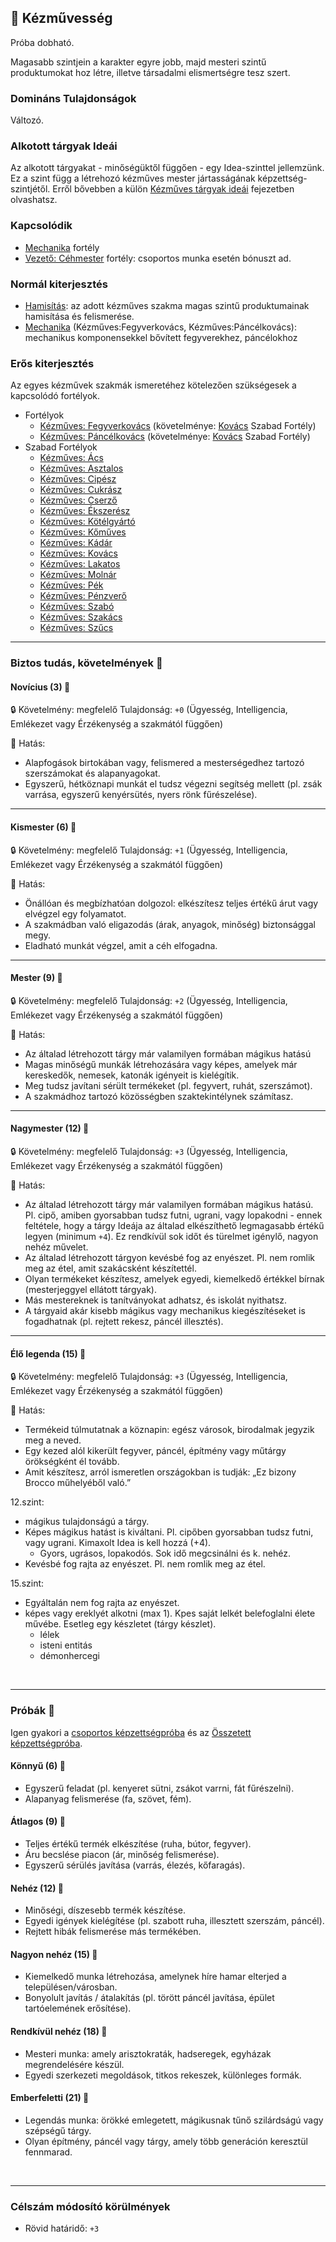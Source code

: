 ## 🔵 Kézművesség

Próba dobható.

Magasabb szintjein a karakter egyre jobb, majd mesteri szintű produktumokat hoz létre, illetve társadalmi elismertségre tesz szert.

### Domináns Tulajdonságok

Változó.

### Alkotott tárgyak Ideái

Az alkotott tárgyakat - minőségüktől függően - egy Idea-szinttel jellemzünk. Ez a szint függ a létrehozó kézműves mester jártasságának képzettség-szintjétől. Erről bővebben a külön [Kézműves tárgyak ideái](../030_10_kezmuves_targyak_ideai.md) fejezetben olvashatsz.

### Kapcsolódik

- [Mechanika](../fortelyok.altalanos/mechanika.md) fortély
- [Vezető: Céhmester](../fortelyok.altalanos/vezeto_cehmester.md) fortély: csoportos munka esetén bónuszt ad.

### Normál kiterjesztés

- [Hamisítás](../fortelyok.altalanos/hamisitas.md): az adott kézműves szakma magas szintű produktumainak hamisítása és felismerése.
- [Mechanika](../fortelyok.altalanos/mechanika.md) (Kézműves:Fegyverkovács, Kézműves:Páncélkovács): mechanikus komponensekkel bővített fegyverekhez, páncélokhoz

### Erős kiterjesztés

Az egyes kézművek szakmák ismeretéhez kötelezően szükségesek a kapcsolódó fortélyok.

- Fortélyok
  - [Kézműves: Fegyverkovács](../fortelyok.altalanos/kezmuves_fegyverkovacs.md) (követelménye: [Kovács](../fortelyok.szabad/kezmuves_kovacs.md) Szabad Fortély)
  - [Kézműves: Páncélkovács](../fortelyok.altalanos/kezmuves_pancelkovacs.md) (követelménye: [Kovács](../fortelyok.szabad/kezmuves_kovacs.md) Szabad Fortély)
- Szabad Fortélyok
  - [Kézműves: Ács](../fortelyok.szabad/kezmuves_acs.md)
  - [Kézműves: Asztalos](../fortelyok.szabad/kezmuves_asztalos.md)
  - [Kézműves: Cipész](../fortelyok.szabad/kezmuves_cipesz.md)
  - [Kézműves: Cukrász](../fortelyok.szabad/kezmuves_cukrasz.md)
  - [Kézműves: Cserző](../fortelyok.szabad/kezmuves_cserzo.md)
  - [Kézműves: Ékszerész](../fortelyok.szabad/kezmuves_ekszeresz.md)
  - [Kézműves: Kötélgyártó](../fortelyok.szabad/kezmuves_kotelgyarto.md)
  - [Kézműves: Kőműves](../fortelyok.szabad/kezmuves_komuves.md)
  - [Kézműves: Kádár](../fortelyok.szabad/kezmuves_kadar.md)
  - [Kézműves: Kovács](../fortelyok.szabad/kezmuves_kovacs.md)
  - [Kézműves: Lakatos](../fortelyok.szabad/kezmuves_lakatos.md)
  - [Kézműves: Molnár](../fortelyok.szabad/kezmuves_molnar.md)
  - [Kézműves: Pék](../fortelyok.szabad/kezmuves_penzvero.md)
  - [Kézműves: Pénzverő](../fortelyok.szabad/kezmuves_penzvero.md)
  - [Kézműves: Szabó](../fortelyok.szabad/kezmuves_szabo.md)
  - [Kézműves: Szakács](../fortelyok.szabad/kezmuves_szakacs.md)
  - [Kézműves: Szűcs](../fortelyok.szabad/kezmuves_szucs.md)

---
### Biztos tudás, követelmények 📖

#### Novícius (3) 📖

🔒 Követelmény: megfelelő Tulajdonság: `+0` (Ügyesség, Intelligencia, Emlékezet vagy Érzékenység a szakmától függően)

🌟 Hatás:
- Alapfogások birtokában vagy, felismered a mesterségedhez tartozó szerszámokat és alapanyagokat.
- Egyszerű, hétköznapi munkát el tudsz végezni segítség mellett (pl. zsák varrása, egyszerű kenyérsütés, nyers rönk fűrészelése).

---
#### Kismester (6) 📖

🔒 Követelmény: megfelelő Tulajdonság: `+1` (Ügyesség, Intelligencia, Emlékezet vagy Érzékenység a szakmától függően)

🌟 Hatás:
- Önállóan és megbízhatóan dolgozol: elkészítesz teljes értékű árut vagy elvégzel egy folyamatot.
- A szakmádban való eligazodás (árak, anyagok, minőség) biztonsággal megy.
- Eladható munkát végzel, amit a céh elfogadna.

---
#### Mester (9) 📖

🔒 Követelmény: megfelelő Tulajdonság: `+2` (Ügyesség, Intelligencia, Emlékezet vagy Érzékenység a szakmától függően)

🌟 Hatás:
- Az általad létrehozott tárgy már valamilyen formában mágikus hatású
- Magas minőségű munkák létrehozására vagy képes, amelyek már kereskedők, nemesek, katonák igényeit is kielégítik.
- Meg tudsz javítani sérült termékeket (pl. fegyvert, ruhát, szerszámot).
- A szakmádhoz tartozó közösségben szaktekintélynek számítasz.

---
#### Nagymester (12) 📖

🔒 Követelmény:  megfelelő Tulajdonság: `+3` (Ügyesség, Intelligencia, Emlékezet vagy Érzékenység a szakmától függően)

🌟 Hatás:
- Az általad létrehozott tárgy már valamilyen formában mágikus hatású. Pl. cipő, amiben gyorsabban tudsz futni, ugrani, vagy lopakodni - ennek feltétele, hogy a tárgy Ideája az általad elkészíthető legmagasabb értékű legyen (minimum `+4`). Ez rendkívül sok időt és türelmet igénylő, nagyon nehéz művelet.
- Az általad létrehozott tárgyon kevésbé fog az enyészet. Pl. nem romlik meg az étel, amit szakácsként készítettél.
- Olyan termékeket készítesz, amelyek egyedi, kiemelkedő értékkel bírnak (mesterjeggyel ellátott tárgyak).
- Más mestereknek is tanítványokat adhatsz, és iskolát nyithatsz.
- A tárgyaid akár kisebb mágikus vagy mechanikus kiegészítéseket is fogadhatnak (pl. rejtett rekesz, páncél illesztés).

---
#### Élő legenda (15) 📖

🔒 Követelmény:  megfelelő Tulajdonság: `+3` (Ügyesség, Intelligencia, Emlékezet vagy Érzékenység a szakmától függően)

🌟 Hatás:
- Termékeid túlmutatnak a köznapin: egész városok, birodalmak jegyzik meg a neved.
- Egy kezed alól kikerült fegyver, páncél, építmény vagy műtárgy örökségként él tovább.
- Amit készítesz, arról ismeretlen országokban is tudják: „Ez bizony Brocco műhelyéből való.”


12.szint:
  - mágikus tulajdonságú a tárgy.
  - Képes mágikus hatást is kiváltani. Pl. cipőben gyorsabban tudsz futni, vagy ugrani. Kimaxolt Idea is kell hozzá (+4).
    - Gyors, ugrásos, lopakodós. Sok idő megcsinálni és k. nehéz.
  - Kevésbé fog rajta az enyészet. Pl. nem romlik meg az étel.

15.szint:
  - Egyáltalán nem fog rajta az enyészet.
  - képes vagy ereklyét alkotni (max 1). Kpes saját lelkét belefoglalni élete művébe. Esetleg egy készletet (tárgy készlet).
    - lélek
    - isteni entitás
    - démonhercegi



<br />

---
### Próbák 🎲

Igen gyakori a [csoportos képzettségpróba](../030_07_01_csoportos_kepzettsegproba.md) és az [Összetett képzettségpróba](../030_06_01_kepzettsegproba.md#%C3%B6sszetett-k%C3%A9pzetts%C3%A9gpr%C3%B3ba-m%C3%A1sodlagos-pr%C3%B3badob%C3%A1sok).

#### Könnyű (6) 🎲 

- Egyszerű feladat (pl. kenyeret sütni, zsákot varrni, fát fűrészelni).
- Alapanyag felismerése (fa, szövet, fém).

#### Átlagos (9) 🎲 

- Teljes értékű termék elkészítése (ruha, bútor, fegyver).
- Áru becslése piacon (ár, minőség felismerése).
- Egyszerű sérülés javítása (varrás, élezés, kőfaragás).

#### Nehéz (12) 🎲 

- Minőségi, díszesebb termék készítése.
- Egyedi igények kielégítése (pl. szabott ruha, illesztett szerszám, páncél).
- Rejtett hibák felismerése más termékében.

#### Nagyon nehéz (15) 🎲 

- Kiemelkedő munka létrehozása, amelynek híre hamar elterjed a településen/városban.
- Bonyolult javítás / átalakítás (pl. törött páncél javítása, épület tartóelemének erősítése).

#### Rendkívül nehéz (18) 🎲 

- Mesteri munka: amely arisztokraták, hadseregek, egyházak megrendelésére készül.
- Egyedi szerkezeti megoldások, titkos rekeszek, különleges formák.

#### Emberfeletti (21) 🎲 

- Legendás munka: örökké emlegetett, mágikusnak tűnő szilárdságú vagy szépségű tárgy.
- Olyan építmény, páncél vagy tárgy, amely több generáción keresztül fennmarad.

<br />

---
### Célszám módosító körülmények

- Rövid határidő: `+3`
